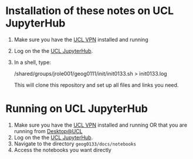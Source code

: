 # Installation of these notes on UCL JupyterHub

1. Make sure you have the [UCL VPN](https://www.ucl.ac.uk/isd/services/get-connected/ucl-virtual-private-network-vpn) installed and running
2. Log on the the [UCL JupyterHub](https://jupyter.data-science.rc.ucl.ac.uk/).
3. In a shell, type:

    /shared/groups/jrole001/geog0111/init/init0133.sh > init0133.log

   This will clone this repository and set up all files and links you need.

# Running on UCL JupyterHub

1. Make sure you have the [UCL VPN](https://www.ucl.ac.uk/isd/services/get-connected/ucl-virtual-private-network-vpn) installed and running OR that you are running from [Desktop@UCL](https://www.ucl.ac.uk/isd/services/computers/remote-access/desktopucl-anywhere)
2. Log on the the [UCL JupyterHub](https://jupyter.data-science.rc.ucl.ac.uk/).
3. Navigate to the directory `geog0133/docs/notebooks`
4. Access the notebooks you want directly
